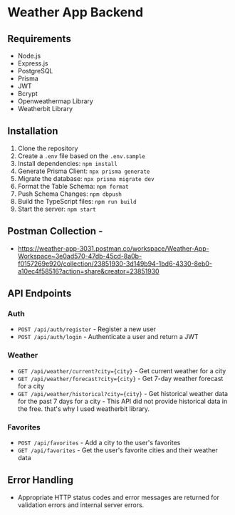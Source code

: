 # Weather App Backend

## Requirements

- Node.js
- Express.js
- PostgreSQL
- Prisma
- JWT
- Bcrypt
- Openweathermap Library
- Weatherbit Library

## Installation

1. Clone the repository
2. Create a `.env` file based on the `.env.sample`
3. Install dependencies: `npm install`
4. Generate Prisma Client: `npx prisma generate`
5. Migrate the database: `npx prisma migrate dev`
6. Format the Table Schema: `npm format`
7. Push Schema Changes: `npm dbpush`
8. Build the TypeScript files: `npm run build`
9. Start the server: `npm start`


## Postman Collection - 
- https://weather-app-3031.postman.co/workspace/Weather-App-Workspace~3e0ad570-47db-45cd-8a0b-f0157269e920/collection/23851930-3d149b94-1bd6-4330-8eb0-a10ec4f58516?action=share&creator=23851930


## API Endpoints

### Auth

- `POST /api/auth/register` - Register a new user
- `POST /api/auth/login` - Authenticate a user and return a JWT

### Weather

- `GET /api/weather/current?city={city}` - Get current weather for a city
- `GET /api/weather/forecast?city={city}` - Get 7-day weather forecast for a city
- `GET /api/weather/historical?city={city}` - Get historical weather data for the past 7 days for a city - This API did not provide historical data in the free. that's why I used weatherbit library.

### Favorites

- `POST /api/favorites` - Add a city to the user's favorites
- `GET /api/favorites` - Get the user's favorite cities and their weather data

## Error Handling

- Appropriate HTTP status codes and error messages are returned for validation errors and internal server errors.
